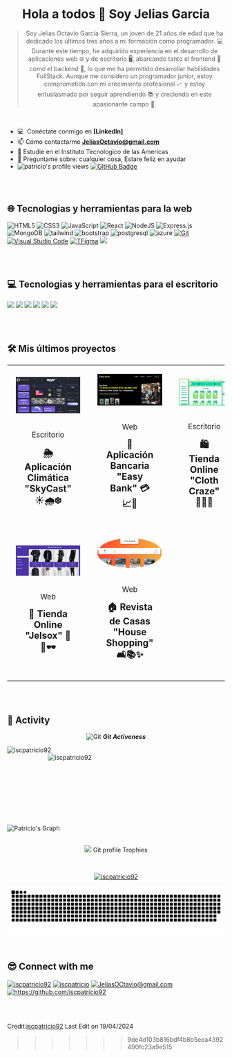 <div align="center">
  <h1>Hola a todos 👋 Soy Jelias Garcia</h1>
  <blockquote>
   Soy Jelias Octavio García Sierra, un joven de 21 años de edad que ha dedicado los últimos tres años a mi formación como programador. 💻 Durante este tiempo, he adquirido experiencia en el desarrollo de aplicaciones web 🌐 y de escritorio 🖥️, abarcando tanto el frontend 🎨 como el backend 🔧, lo que me ha permitido desarrollar habilidades FullStack. Aunque me considero un programador junior, estoy comprometido con mi crecimiento profesional 📈 y estoy entusiasmado por seguir aprendiendo 📚 y creciendo en este apasionante campo 🚀.
  </blockquote>
  <br />
</div>


<!--- 🌱 &nbsp;I'm currently studying for Bsc. (Hons.) in IT at University of Moratuwa-->
- :computer: &nbsp;Conéctate conmigo en **[LinkedIn]**
- 📫 Cómo contactarme **JeliasOctavio@gmail.com**
- 📝 Estudie en el Instituto Tecnologico de las Americas
- 💬 Preguntame sobre: cualquier cosa, Estare feliz en ayudar
- 	<img src="https://komarev.com/ghpvc/?username=iscpatricio92&label=Profile%20views&color=brightgreen&style=plastic" alt="patricio's profile views" /> 
	<a href="https://github.com/iscpatricio92?tab=followers"><img src="https://img.shields.io/github/followers/iscpatricio92?label=Followers&style=social" alt="GitHub Badge"></a>
<br><br>

## 🌐 Tecnologias y herramientas para la web

<div>
  <img  alt="HTML5" src="https://img.shields.io/badge/html5-%23E34F26.svg?style=for-the-badge&logo=html5&logoColor=white"/>
  <img  alt="CSS3" src="https://img.shields.io/badge/css3-%231572B6.svg?style=for-the-badge&logo=css3&logoColor=white"/>
  <img  alt="JavaScript" src="https://img.shields.io/badge/javascript-%23323330.svg?style=for-the-badge&logo=javascript&logoColor=%23F7DF1E"/>
  <img  alt="React" src="https://img.shields.io/badge/react-%2320232a.svg?style=for-the-badge&logo=react&logoColor=%2361DAFB"/>
  <img  alt="NodeJS" src="https://img.shields.io/badge/node.js-%2343853D.svg?style=for-the-badge&logo=node-dot-js&logoColor=white"/>
  <img  alt="Express.js" src="https://img.shields.io/badge/express.js-%23404d59.svg?style=for-the-badge&logo=express&logoColor=%2361DAFB"/>
  <img  alt="MongoDB" src ="https://img.shields.io/badge/MongoDB-%234ea94b.svg?style=for-the-badge&logo=mongodb&logoColor=white"/>
  <img  alt="tailwind" src="https://img.shields.io/badge/Tailwind_CSS-38B2AC?style=for-the-badge&logo=tailwind-css&logoColor=white"/>
  <img  alt="bootstrap" src ="https://img.shields.io/badge/Bootstrap-563D7C?style=for-the-badge&logo=bootstrap&logoColor=white"/>
  <img  alt="postgresql" src="https://img.shields.io/badge/postgreSQL-4169E1.svg?style=for-the-badge&logo=postgresql&logoColor=white"/> 
  <img  alt="azure" src="https://img.shields.io/badge/Azure-0078D4?style=for-the-badge&logo=microsoftazure&logoColor=white" /> 
  <a href="#"><img alt="Git" src="https://img.shields.io/badge/Git-F05032?style=for-the-badge&logo=git&logoColor=white"></a>
  <a href="#"><img alt="Visual Studio Code" src="https://img.shields.io/badge/Visual_Studio_Code-0078D4?style=for-the-badge&logo=visual%20studio%20code&logoColor=white"></a>
  <a href="#"><img alt="TFigma" src="https://img.shields.io/badge/Figma-F24E1E?style=for-the-badge&logo=figma&logoColor=white"></a>
  <img src="https://img.shields.io/badge/mysql-%2300f.svg?style=for-the-badge&logo=mysql&logoColor=white" />

 <br><br>
</div>

 ## 💻 Tecnologias y herramientas para el escritorio
 
<div>
  <img src="https://img.shields.io/badge/c%23-%23239120.svg?style=for-the-badge&logo=csharp&logoColor=white" />
  <img src="https://img.shields.io/badge/winforms-%234285F4.svg?style=for-the-badge&logo=windows&logoColor=white" />
  <img src="https://img.shields.io/badge/adobe%20xd-%23FF61F6.svg?style=for-the-badge&logo=adobe-xd&logoColor=white" />
  <img src="https://img.shields.io/badge/microsoft%20sql%20server-%23CC2927.svg?style=for-the-badge&logo=microsoft-sql-server&logoColor=white" />
  <img src="https://img.shields.io/badge/bunifu%20ui-%230080ff.svg?style=for-the-badge&logo=bunifu&logoColor=white" />
  <img src="https://img.shields.io/badge/.net-%23512BD4.svg?style=for-the-badge&logo=dotnet&logoColor=white" />

 <br><br>
</div>

    
</p>

## 🛠️ Mis últimos proyectos

<table align="center" style="width: 100%;">
  <tr>
    <td align="center" style="padding: 20px; width: 33%;">
      <img src="/Imagenes/SkyCast.png" alt="Proyecto 1" style="width: 100%; height: auto;">
      <div style="padding: 20px;">
      <p style="font-size: 1.2em;">Escritorio</p>
        <strong style="font-size: 1.5em;">🌦️ Aplicación Climática "SkyCast" ☀️🌧️❄️</strong>
      </div>
    </td>
    <td align="center" style="padding: 20px; width: 33%;">
      <img src="/Imagenes/EasyBank.png" alt="Proyecto 1" style="width: 100%; height: auto;">
      <div style="padding: 20px;">
      <p style="font-size: 1.2em;">Web</p>
        <strong style="font-size: 1.5em;">🏦 Aplicación Bancaria "Easy Bank" 💳📈📲</strong>
      </div>
    </td>
    <td align="center" style="padding: 20px; width: 33%;">
      <img src="/Imagenes/ClothCraze.png" alt="Proyecto 2" style="width: 100%; height: auto;">
      <div style="padding: 20px;">
        <p style="font-size: 1.2em;">Escritorio</p>
        <strong style="font-size: 1.5em;">🛍️ Tienda Online "Cloth Craze" 👗👚🛒</strong>
      </div>
    </td>
  </tr>
  <tr>
    <td align="center" style="padding: 20px; width: 33%;">
      <img src="/Imagenes/JelSox.png" alt="Proyecto 3" style="width: 100%; height: auto;">
      <div style="padding: 20px;">
      <p style="font-size: 1.2em;">Web</p>
        <strong style="font-size: 1.5em;">🛒 Tienda Online "Jelsox" 👕👖🕶️</strong> 
      </div>
    </td>
    <td align="center" style="padding: 20px; width: 33%;">
      <img style="border-radius: 50%;" src="/Imagenes/HouseShopping.png" alt="Proyecto 3" style="width: 100%; height: auto;">
      <div style="padding: 20px;">
      <p style="font-size: 1.2em;">Web</p>
        <strong style="font-size: 1.5em;">🏠 Revista de Casas "House Shopping" 🛋️📚✨</strong>
      </div>
    </td>
    <!-- Añadir más celdas si es necesario -->
  </tr>
</table>






<br><br>

## 🚥 Activity

<p align="center">
 <img src="https://media.giphy.com/media/W5eoZHPpUx9sapR0eu/giphy.gif" width="30" alt="Git"/>&nbsp;<i><b>Git Activeness</b></i>
</p>
 
<p>
 <img align="left" src="https://github-readme-stats.vercel.app/api/top-langs?username=iscpatricio92&langs_count=8&show_icons=true&locale=en&layout=compact&theme=chartreuse-dark" alt="iscpatricio92" />
</p>
<p>&nbsp;<img align="right" src="https://github-readme-stats.vercel.app/api?username=iscpatricio92&show_icons=true&locale=en&theme=chartreuse-dark" alt="iscpatricio92" width="410"/>
</p>

<br><br><br><br><br><br><br><br>

![Patricio's Graph](https://github-readme-activity-graph.vercel.app/graph?username=iscpatricio92&custom_title=Patricio's%20GitHub%20Activity%20Graph&bg_color=0D1117&color=7F3FBF&line=7F3FBF&point=7F3FBF&area_color=FFFFFF&title_color=FFFFFF&area=true)
<br><br>
<p align="center">
 <img src="https://media.giphy.com/media/QaMcXSekUWx7aogAUr/giphy.gif" width="30" />&nbsp;Git profile Trophies
</p>
<br>


<p align="center">
 <a href="https://github.com/ryo-ma/github-profile-trophy">
  <img src="https://github-profile-trophy.vercel.app/?username=iscpatricio92&layout=compact&theme=algolia" alt="iscpatricio92" />
 </a>
</p>



<p align="center">
  <img  src="https://raw.githubusercontent.com/iscpatricio92/iscpatricio92/main/resources/img/github-contribution-grid-snake.svg"
    alt="iscpatricio92" />
</p>


<br>

## 😎 Connect with me
<p align="left">
  
<a href="https://www.linkedin.com/in/jelias-garcia-sierra-954541290/" target="blank"><img align="center" src="https://www.svgrepo.com/show/448234/linkedin.svg" alt="iscpatricio92" height="30" width="40" /></a>
<a href="https://www.youtube.com/channel/UC-l7UF5AqYMr3G69qtIQJFA" target="blank"><img align="center" src="https://www.svgrepo.com/show/475700/youtube-color.svg" alt="iscpatricio" height="30" width="40" /></a>
<a href="mailTo:isc.JeliasOCtavio@gmail.com" target="blank"> <img align="center" src="https://www.svgrepo.com/show/349378/gmail.svg" alt="JeliasOCtavio@gmail.com" height="30" width="40" /></a>
<a href="https://github.com/ByJelias05/ByJelias05" target="blank"> <img align="center" alt="https://github.com/iscpatricio92" src="https://www.svgrepo.com/show/512317/github-142.svg" height="30" width="40" /></a>
</p>
<br>

<br>

Credit:[iscpatricio92](https://github.com/iscpatricio92) Last Edit on 19/04/2024

>>>>>>> 9de4d103b816bdf4b8b5eea4392490fc23a9e515